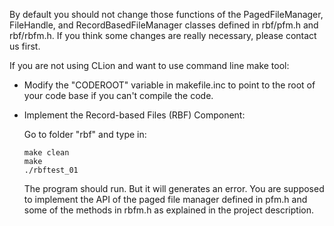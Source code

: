 By default you should not change those functions of the PagedFileManager,
FileHandle, and RecordBasedFileManager classes defined in rbf/pfm.h and rbf/rbfm.h.
If you think some changes are really necessary, please contact us first.

If you are not using CLion and want to use command line make tool:

 - Modify the "CODEROOT" variable in makefile.inc to point to the root
  of your code base if you can't compile the code.
 
 - Implement the Record-based Files (RBF) Component:

   Go to folder "rbf" and type in:

   ```
   make clean
   make
   ./rbftest_01         
   ```


   The program should run. But it will generates an error. You are supposed to
   implement the API of the paged file manager defined in pfm.h and some
   of the methods in rbfm.h as explained in the project description.